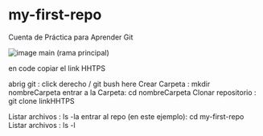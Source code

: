 # my-first-repo
Cuenta de Práctica para Aprender Git

![image](https://user-images.githubusercontent.com/93413366/188342810-6cae9736-62fa-4822-ac7d-e59f107b8925.png)
main (rama principal)

en code copiar el link HHTPS

abrig git : click derecho / git bush here
Crear Carpeta : mkdir nombreCarpeta
entrar a la Carpeta: cd nombreCarpeta
Clonar repositorio : git clone linkHHTPS

Listar archivos : ls -la
entrar al repo (en este ejemplo): cd my-first-repo
Listar archivos : ls -l
